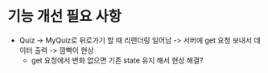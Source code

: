 # 기능 개선 필요 사항
+ Quiz -> MyQuiz로 뒤로가기 할 때 리렌더링 일어남 
-> 서버에 get 요청 보내서 데이터 출력 -> 깜빡이 현상
  + get 요청에서 변화 없으면 기존 state 유지 해서 현상 해결?